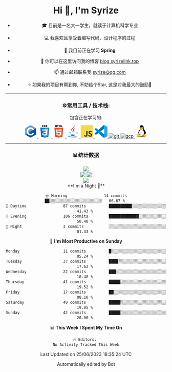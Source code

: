 <h1 align="center">Hi 👋, I'm Syrize</h1>

<div align="center">
  
- 🎓 目前是一名大一学生，就读于计算机科学专业

- 💻 我喜欢且享受着编写代码、设计程序的过程

- 🌱 我目前正在学习 **Spring**

- 📝 你可以在这里访问我的博客 [blog.syrizelink.top](https://blog.syrizelink.top/)

- 📫 通过邮箱联系我 [syrize@qq.com](syrize@qq.com)

- ⭐ 如果我的项目有帮到你, 不妨给个Star, 这是对我最大的鼓励🎉
</div>


------


<h3 align="center">⚙️常用工具 / 技术栈:</h3>
<p align="center">包含正在学习的:</p>
<p align="center"> 
  <a href="https://www.w3schools.com/c/" target="_blank" rel="noreferrer"> 
    <img src="https://raw.githubusercontent.com/devicons/devicon/master/icons/c/c-original.svg" alt="cplusplus" width="40" height="40"/> 
  </a> 
  
  <a href="https://www.w3schools.com/css/" target="_blank" rel="noreferrer"> 
    <img src="https://raw.githubusercontent.com/devicons/devicon/master/icons/css3/css3-original-wordmark.svg" alt="css3" width="40" height="40"/> 
  </a> 
  
  <a href="https://www.w3.org/html/" target="_blank" rel="noreferrer"> 
    <img src="https://raw.githubusercontent.com/devicons/devicon/master/icons/html5/html5-original-wordmark.svg" alt="html5" width="40" height="40"/> 
  </a> 
  
  <a href="https://www.java.com" target="_blank" rel="noreferrer"> 
    <img src="https://raw.githubusercontent.com/devicons/devicon/master/icons/java/java-original.svg" alt="java" width="40" height="40"/> 
  </a> 
  
  <a href="https://developer.mozilla.org/en-US/docs/Web/JavaScript" target="_blank" rel="noreferrer"> 
    <img src="https://raw.githubusercontent.com/devicons/devicon/master/icons/javascript/javascript-original.svg" alt="javascript" width="40" height="40"/> 
  </a> 
  
  <a href="https://code.visualstudio.com/" target="_blank" rel="noreferrer"> 
    <img src="https://raw.githubusercontent.com/devicons/devicon/master/icons/vscode/vscode-original.svg" alt="VisualStudio" width="40" height="40"/> 
  </a> 
  
  <a href="https://git-scm.com/" target="_blank" rel="noreferrer"> 
    <img src="https://www.vectorlogo.zone/logos/git-scm/git-scm-icon.svg" alt="git" width="40" height="40"/> 
  </a> 
  
  <a href="https://cloud.google.com" target="_blank" rel="noreferrer"> 
    <img src="https://www.vectorlogo.zone/logos/google_cloud/google_cloud-icon.svg" alt="gcp" width="40" height="40"/> 
  </a> 
  
  <a href="https://www.linux.org/" target="_blank" rel="noreferrer"> 
    <img src="https://raw.githubusercontent.com/devicons/devicon/master/icons/linux/linux-original.svg" alt="linux" width="40" height="40"/> 
  </a> 
</p>


------


<h3 align="center">📊统计数据</h3>
<div align="center">
<a href="https://github.com/anuraghazra/github-readme-stats">
  <img align="center" src="https://github-readme-stats-flame-eight-63.vercel.app/api/top-langs/?username=syrizelink&layout=compact&theme=vue&locale=cn&count_private=true&hide_border=true&bg_color=FFFFFF" />
</a></div>
<div align="center">
<a>
  <img align="center" width=423 src="https://github-readme-stats-flame-eight-63.vercel.app/api?username=syrizelink&count_private=true&include_all_commits&cache_seconds=3600&show_icons=true&hide=contribs&theme=vue&locale=cn&hide_border=true&bg_color=FFFFFF" />
</a>

<a href="https://git.io/streak-stats">
  <img align="center" width=390 src="https://streak-stats.demolab.com?user=syrizelink&theme=vue&hide_border=true&locale=zh_Hans&date_format=%5BY.%5Dn.j&background=FFFFFF" />
</a><div>


<div align="center">
<a href="https://github.com/ashutosh00710/github-readme-activity-graph">
  <img align="center" src="https://github-readme-activity-graph.cyclic.app/graph?username=syrizelink&theme=github-light" />
</a>
<div/>
  
<div>
  <a>
    <!--START_SECTION:waka-->
**I'm a Night 🦉** 

```text
🌞 Morning                14 commits          ██░░░░░░░░░░░░░░░░░░░░░░░   06.67 % 
🌆 Daytime                87 commits          ██████████░░░░░░░░░░░░░░░   41.43 % 
🌃 Evening                106 commits         █████████████░░░░░░░░░░░░   50.48 % 
🌙 Night                  3 commits           ░░░░░░░░░░░░░░░░░░░░░░░░░   01.43 % 
```
📅 **I'm Most Productive on Sunday** 

```text
Monday                   11 commits          █░░░░░░░░░░░░░░░░░░░░░░░░   05.24 % 
Tuesday                  37 commits          ████░░░░░░░░░░░░░░░░░░░░░   17.62 % 
Wednesday                22 commits          ███░░░░░░░░░░░░░░░░░░░░░░   10.48 % 
Thursday                 41 commits          █████░░░░░░░░░░░░░░░░░░░░   19.52 % 
Friday                   17 commits          ██░░░░░░░░░░░░░░░░░░░░░░░   08.10 % 
Saturday                 40 commits          █████░░░░░░░░░░░░░░░░░░░░   19.05 % 
Sunday                   42 commits          █████░░░░░░░░░░░░░░░░░░░░   20.00 % 
```


📊 **This Week I Spent My Time On** 

```text
🔥 Editors: 
No Activity Tracked This Week
```


 Last Updated on 25/06/2023 18:35:24 UTC
<!--END_SECTION:waka-->
  </a>
<div/>
    <a align="center">
      Automatically edited by Bot
    </a>
